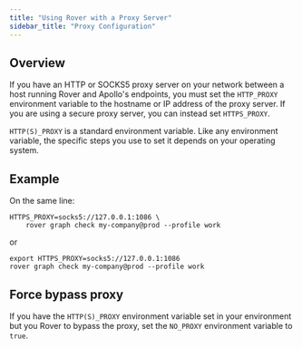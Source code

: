```yaml
---
title: "Using Rover with a Proxy Server"
sidebar_title: "Proxy Configuration"
---
```


## Overview

If you have an HTTP or SOCKS5 proxy server on your network between a host running Rover and Apollo's endpoints, you must set the `HTTP_PROXY` environment variable to the hostname or IP address of the proxy server. If you are using a secure proxy server, you can instead set `HTTPS_PROXY`.

`HTTP(S)_PROXY` is a standard environment variable. Like any environment variable, the specific steps you use to set it depends on your operating system.

## Example

On the same line:
```shell
HTTPS_PROXY=socks5://127.0.0.1:1086 \
    rover graph check my-company@prod --profile work
```

or

```shell
export HTTPS_PROXY=socks5://127.0.0.1:1086
rover graph check my-company@prod --profile work
```

## Force bypass proxy

If you have the `HTTP(S)_PROXY` environment variable set in your environment but you Rover to bypass the proxy, set the `NO_PROXY` environment variable to `true`.